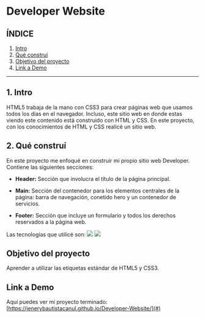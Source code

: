 # Developer Website

## **ÍNDICE**

1. [Intro](#)
2. [Qué construí](#)
3. [Objetivo del proyecto](#)
4. [Link a Demo](#)

****

## 1. Intro
HTML5 trabaja de la mano con CSS3 para crear páginas web que usamos todos los días en el navegador. Incluso, este sitio web en donde estas viendo este contenido está construido con HTML y CSS. En este proyecto, con los conocimientos de HTML y CSS realicé un sitio web.

## 2. Qué construí
En este proyecto me enfoqué en construir mi propio sitio web Developer.
Contiene las siguientes secciones:

* **Header:** Sección que involucra el título de la página principal.

* **Main:** Sección del contenedor para los elementos centrales de la página: barra de navegación, conetido hero y un contenedor de servicios.

* **Footer:** Sección que incluye un formulario y todos los derechos reservados a la página web.

Las tecnologías que utilicé son:
<img src="https://img.shields.io/badge/HTML5-E34F26?style=for-the-badge&logo=html5&logoColor=white">
<img src="https://img.shields.io/badge/CSS3-1572B6?style=for-the-badge&logo=css3&logoColor=white">

## Objetivo del proyecto
Aprender a utilizar las etiquetas estándar de HTML5 y CSS3.

## Link a Demo
Aquí puedes ver mi proyecto terminado: [https://jenerybautistacanul.github.io/Developer-Website/](#)

